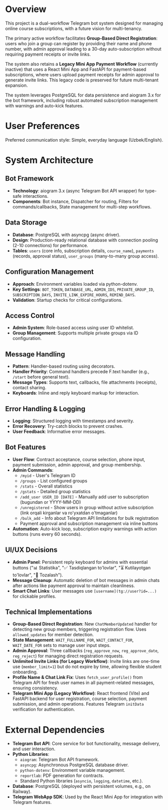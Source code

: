 # Overview

This project is a dual-workflow Telegram bot system designed for managing online course subscriptions, with a future vision for multi-tenancy.

The primary active workflow facilitates **Group-Based Direct Registration**: users who join a group can register by providing their name and phone number, with admin approval leading to a 30-day auto-subscription without requiring payment receipts or invite links.

The system also retains a **Legacy Mini App Payment Workflow** (currently inactive) that uses a React Mini App and FastAPI for payment-based subscriptions, where users upload payment receipts for admin approval to generate invite links. This legacy code is preserved for future multi-tenant expansion.

The system leverages PostgreSQL for data persistence and aiogram 3.x for the bot framework, including robust automated subscription management with warnings and auto-kick features.

# User Preferences

Preferred communication style: Simple, everyday language (Uzbek/English).

# System Architecture

## Bot Framework
- **Technology**: aiogram 3.x (async Telegram Bot API wrapper) for type-safe interactions.
- **Components**: Bot instance, Dispatcher for routing, Filters for commands/callbacks, State management for multi-step workflows.

## Data Storage
- **Database**: PostgreSQL with asyncpg (async driver).
- **Design**: Production-ready relational database with connection pooling (2-10 connections) for performance.
- **Tables**: `users` (core info, subscription details, `course_name`), `payments` (records, approval status), `user_groups` (many-to-many group access).

## Configuration Management
- **Approach**: Environment variables loaded via python-dotenv.
- **Key Settings**: `BOT_TOKEN`, `DATABASE_URL`, `ADMIN_IDS`, `PRIVATE_GROUP_ID`, `SUBSCRIPTION_DAYS`, `INVITE_LINK_EXPIRE_HOURS`, `REMIND_DAYS`.
- **Validation**: Startup checks for critical configurations.

## Access Control
- **Admin System**: Role-based access using user ID whitelist.
- **Group Management**: Supports multiple private groups via ID configuration.

## Message Handling
- **Pattern**: Handler-based routing using decorators.
- **Handler Priority**: Command handlers precede F.text handler (e.g., `/start` before general text).
- **Message Types**: Supports text, callbacks, file attachments (receipts), contact sharing.
- **Keyboards**: Inline and reply keyboard markup for interaction.

## Error Handling & Logging
- **Logging**: Structured logging with timestamps and severity.
- **Error Recovery**: Try-catch blocks to prevent crashes.
- **User Feedback**: Informative error messages.

## Bot Features
- **User Flow**: Contract acceptance, course selection, phone input, payment submission, admin approval, and group membership.
- **Admin Commands**: 
  - `/myid` - User's Telegram ID
  - `/groups` - List configured groups
  - `/stats` - Overall statistics
  - `/gstats` - Detailed group statistics
  - `/add_user USER_ID [DATE]` - Manually add user to subscription (bugundan or YYYY-MM-DD)
  - `/unregistered` - Show users in group without active subscription (link orqali kirganlar va ro'yxatdan o'tmaganlar)
  - `/bulk_add` - Info about Telegram API limitations for bulk registration
  - Payment approval and subscription management via inline buttons
- **Automation**: Auto-kick loop, subscription expiry warnings with action buttons (runs every 60 seconds).

## UI/UX Decisions
- **Admin Panel**: Persistent reply keyboard for admins with essential buttons ("📊 Statistika", "✅ Tasdiqlangan to'lovlar", "⏳ Kutilayotgan to'lovlar", "🧹 Tozalash").
- **Message Cleanup**: Automatic deletion of bot messages in admin chats after actions like payment approval to maintain cleanliness.
- **Smart Chat Links**: User messages use `[username](tg://user?id=...)` for clickable profiles.

## Technical Implementations
- **Group-Based Direct Registration**: New `ChatMemberUpdated` handler for detecting new group members, triggering registration flow. Uses `allowed_updates` for member detection.
- **State Management**: `WAIT_FULLNAME_FOR`, `WAIT_CONTACT_FOR`, `WAIT_DATE_FOR` sets to manage user input steps.
- **Admin Approval**: Three callbacks (`reg_approve_now`, `reg_approve_date`, `reg_reject`) for managing direct registration requests.
- **Unlimited Invite Links (for Legacy Workflow)**: Invite links are one-time use (`member_limit=1`) but do not expire by time, allowing flexible student onboarding.
- **Profile Name & Chat Link Fix**: Uses `fetch_user_profile()` from Telegram API for fresh user names in all payment-related messages, ensuring consistency.
- **Telegram Mini App (Legacy Workflow)**: React frontend (Vite) and FastAPI backend for user registration, course selection, payment submission, and admin operations. Features Telegram `initData` verification for authentication.

# External Dependencies

- **Telegram Bot API**: Core service for bot functionality, message delivery, and user interaction.
- **Python Libraries**:
    - `aiogram`: Telegram Bot API framework.
    - `asyncpg`: Asynchronous PostgreSQL database driver.
    - `python-dotenv`: Environment variable management.
    - `reportlab`: PDF generation for contracts.
    - Standard Python libraries (`asyncio`, `logging`, `datetime`, etc.).
- **Database**: PostgreSQL (deployed with persistent volumes, e.g., on Railway).
- **Telegram WebApp SDK**: Used by the React Mini App for integration with Telegram features.